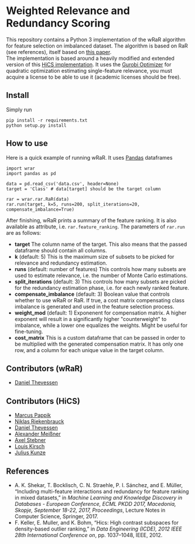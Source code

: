 # Weighted Relevance and Redundancy Scoring

This repository contains a Python 3 implementation of the wRaR algorithm for feature selection on imbalanced dataset. The algorithm is based on RaR (see references), itself based on [this paper](http://ieeexplore.ieee.org/abstract/document/6228154/).  
The implementation is based around a heavily modified and extended version of this [HiCS implementation](https://github.com/KDD-OpenSource/fexum-hics). It uses the [Gurobi Optimizer](http://www.gurobi.com) for quadratic optimization estimating single-feature relevance, you must acquire a license to be able to use it (academic licenses should be free).

## Install
Simply run 
```
pip install -r requirements.txt
python setup.py install
```

## How to use
Here is a quick example of running wRaR. It uses [Pandas](http://pandas.pydata.org) dataframes 
```
import wrar
import pandas as pd

data = pd.read_csv('data.csv', header=None)
target = 'Class' # data[target] should be the target column

rar = wrar.rar.RaR(data)
rar.run(target, k=5, runs=200, split_iterations=20, compensate_imbalance=True)
```
After finishing, wRaR prints a summary of the feature ranking. It is also available as attribute, i.e. `rar.feature_ranking`.
The parameters of `rar.run` are as follows:
* **target** The column name of the target. This also means that the passed dataframe should contain all columns.
* **k** (default: 5) This is the maximum size of subsets to be picked for relevance and redundancy estimation.
* **runs** (default: number of features) This controls how many subsets are used to estimate relevance, i.e. the number of Monte Carlo estimations.
* **split_iterations** (default: 3) This controls how many subsets are picked for the redundancy estimation phase, i.e. for each newly ranked feature.
* **compensate_imbalance** (default: 3) Boolean value that controls whether to use wRaR or RaR. If true, a cost matrix compensating class imbalance is generated and used in the feature selection process. 
* **weight_mod** (default: 1) Exponenent for compensation matrix. A higher exponent will result in a significantly higher "counterweight" to imbalance, while a lower one equalizes the weights. Might be useful for fine-tuning.
* **cost_matrix** This is a custom dataframe that can be passed in order to be multiplied with the generated compensation matrix. It has only one row, and a column for each unique value in the target column.

## Contributors (wRaR)
* [Daniel Thevessen](https://github.com/danthe96)

## Contributors (HiCS)
* [Marcus Pappik](https://github.com/marcuspappik)
* [Niklas Riekenbrauck](https://github.com/nikriek)
* [Daniel Thevessen](https://github.com/danthe96)
* [Alexander Meißner](https://github.com/Lichtso)
* [Axel Stebner](https://github.com/xasetl)
* [Louis Kirsch](https://github.com/timediv)
* [Julius Kunze](https://github.com/JuliusKunze)

## References

*  A. K. Shekar, T. Bocklisch, C. N. Straehle, P. I. Sánchez, and E. Müller, “Including multi-feature interactions and redundancy for feature ranking in mixed datasets,” in *Machine Learning and Knowledge Discovery in Databases - European Conference, ECML PKDD 2017, Macedonia, Skopje, September 18-22, 2017, Proceedings*, Lecture Notes in Computer Science, Springer, 2017.
* F. Keller, E. Muller, and K. Bohm, “Hics: High contrast subspaces for density-based outlier ranking,” in *Data Engineering (ICDE), 2012 IEEE 28th International Conference on*, pp. 1037–1048, IEEE, 2012.
